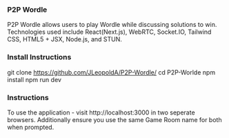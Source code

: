 ### P2P Wordle
P2P Wordle allows users to play Wordle while discussing solutions to win.
Technologies used include React(Next.js), WebRTC, Socket.IO, Tailwind CSS, HTML5 + JSX, Node.js, and STUN. 

### Install Instructions
git clone https://github.com/JLeopoldA/P2P-Wordle/
cd P2P-Worlde
npm install
npm run dev

### Instructions
To use the application - visit http://localhost:3000 in two seperate browsers.
Additionally ensure you use the same Game Room name for both when prompted.
